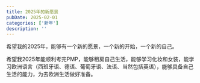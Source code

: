 ```yaml
---
title: 2025年的新愿景
pubDate: 2025-02-01
categories: ['新年']
description: ''
---
```


希望我的2025年，能够有一个新的愿景，一个新的开始，一个新的自己。

希望我2025年能顺利考完PMP，能够租房自己生活，能够学习化妆和女装，能学习欧洲语言（西班牙语、德语、葡萄牙语、法语、当然包括英语），能够具备自己生活的能力，为去欧洲生活做好准备。